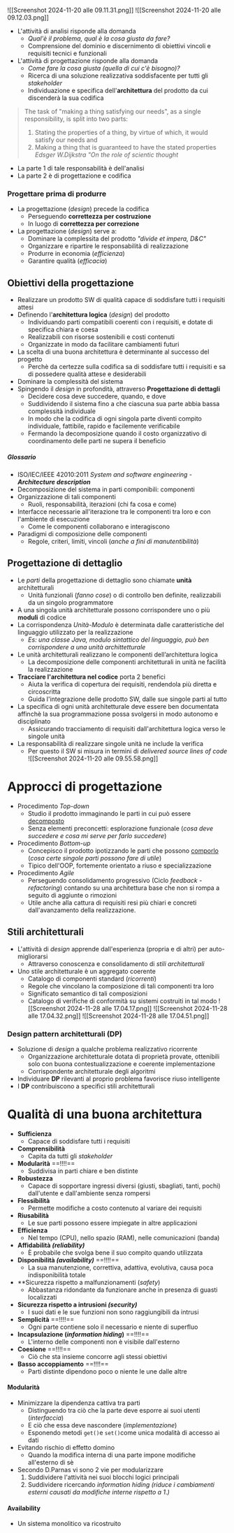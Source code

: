 ![[Screenshot 2024-11-20 alle 09.11.31.png]]
![[Screenshot 2024-11-20 alle 09.12.03.png]]
- L'attività di analisi risponde alla domanda
	- *Qual'è il problema, qual è la cosa giusta da fare?*
	- Comprensione del dominio e discernimento di obiettivi vincoli e requisiti tecnici e funzionali
- L'attività di progettazione risponde alla domanda
	- *Come fare la cosa giusta (quella di cui c'è bisogno)?*
	- Ricerca di una soluzione realizzativa soddisfacente per tutti gli *stakeholder*
	- Individuazione e specifica dell'**architettura** del prodotto da cui discenderà la sua codifica
> The task of "making a thing satisfying our needs", as a single responsibility, is split into two parts:
> 1. Stating the properties of a thing, by virtue of which, it would satisfy our needs and
> 2. Making a thing that is guaranteed to have the stated properties
> *Edsger W.Dijkstra "On the role of scientic thought*
- La parte 1 di tale responsabilità è dell'analisi
- La parte 2 è di progettazione e codifica
### Progettare prima di produrre
- La progettazione (*design*) precede la codifica
	- Perseguendo **correttezza per costruzione**
	- In luogo di **correttezza per correzione**
- La progettazione (*design*) serve a:
	- Dominare la complessita del prodotto *"divide et impera, D&C"*
	- Organizzare e ripartire le responsabilità di realizzazione
	- Produrre in economia (*efficienza*)
	- Garantire qualità (*efficacia*)
## Obiettivi della progettazione
- Realizzare un prodotto SW di qualità capace di soddisfare tutti i requisiti attesi
- Definendo l'**architettura logica** (*design*) del prodotto
	- Individuando parti compatibili coerenti con i requisiti, e dotate di specifica chiara e coesa
	- Realizzabili con risorse sostenibili e costi contenuti
	- Organizzate in modo da facilitare cambiamenti futuri
- La scelta di una buona architettura è determinante al successo del progetto
	- Perchè da certezze sulla codifica sa di soddisfare tutti i requisiti e sa di possedere qualità attese e desiderabili
- Dominare la complessità del sistema
- Spingendo il *design* in profondità, attraverso **Progettazione di dettagli**
	- Decidere cosa deve succedere, quando, e dove
	- Suddividendo il sistema fino a che ciascuna sua parte abbia bassa complessità individuale
	- In modo che la codifica di ogni singola parte diventi compito individuale, fattibile, rapido e facilemente verificabile
	- Fermando la decomposizione quando il costo organizzativo di coordinamento delle parti ne supera il beneficio
##### Glossario
- ISO/IEC/IEEE 42010:2011 *System and software engineering - __Architecture description__*
- Decomposizione del sistema in parti componibili: componenti
- Organizzazione di tali componenti
	- Ruoli, responsabilità, iterazioni (chi fa cosa e come)
- Interfacce necessarie all'iterazione tra le componenti tra loro e con l'ambiente di esecuzione
	- Come le componenti collaborano e interagiscono
- Paradigmi di composizione delle componenti
	- Regole, criteri, limiti, vincoli (*anche a fini di manutentibilità*)
## Progettazione di dettaglio
- Le *parti* della progettazione di dettaglio sono chiamate **unità** architetturali
	- Unità funzionali (*fanno cose*) o di controllo ben definite, realizzabili da un singolo programmatore
- A una singola unità architetturale possono corrispondere uno o più **moduli** di codice
- La corrispondenza *Unità-Modulo* è determinata dalle caratteristiche del linguaggio utilizzato per la realizzazione
	- *Es: una classe Java, modulo sintattico del linguaggio, può ben corrispondere a una unità archittetturale*
- Le unità architetturali realizzano le componenti dell’architettura logica
	- La decomposizione delle componenti architetturali in unità ne facilità la realizzazione
- **Tracciare l'architettura nel codice** porta 2 benefici
	- Aiuta la verifica di copertura dei requisiti, rendendola più diretta e circoscritta
	- Guida l'integrazione delle prodotto SW, dalle sue singole parti al tutto
- La specifica di ogni unità architetturale deve essere ben documentata affinchè la sua programmazione possa svolgersi in modo autonomo e disciplinato 
	- Assicurando tracciamento di requisiti dall'architettura logica verso le singole unità
- La responsabilità di realizzare singole unità ne include la verifica
	- Per questo il SW si misura in termini di *delivered source lines of code*
![[Screenshot 2024-11-20 alle 09.55.58.png]]
# Approcci di progettazione
- Procedimento *Top-down*
	- Studio il prodotto immaginando le parti in cui può essere <u>decomposto</u>
	- Senza elementi preconcetti: esplorazione funzionale (*cosa deve succedere e cosa mi serve per farlo succedere*)
- Procedimento *Bottom-up*
	- Concepisco il prodotto ipotizzando le parti che possono <u>comporlo</u> (*cosa certe singole parti possono fare di utile*)
	- Tipico dell'OOP, fortemente orientato a riuso e specializzazione 
- Procedimento *Agile*
	- Perseguendo consolidamento progressivo (Ciclo *feedback - refactoring*) contando su una architettura base che non si rompa a seguito di aggiunte o rimozioni
	- Utile anche alla cattura di requisiti resi più chiari e concreti dall'avanzamento della realizzazione.
## Stili architetturali
- L'attività di *design* apprende dall'esperienza (propria e di altri) per auto-migliorarsi
	- Attraverso conoscenza e consolidamento di *stili architetturali*
- Uno stile architetturale è un aggregato coerente
	- Catalogo di componenti standard (*ricorrenti*)
	- Regole che vincolano la composizione di tali componenti tra loro
	- Significato semantico di tali composizioni
	- Catalogo di verifiche di conformità su sistemi costruiti in tal modo
![[Screenshot 2024-11-28 alle 17.04.17.png]]
![[Screenshot 2024-11-28 alle 17.04.32.png]]
![[Screenshot 2024-11-28 alle 17.04.51.png]]
### Design pattern architetturali (DP)
- Soluzione di *design* a qualche problema realizzativo ricorrente
	- Organizzazione architetturale dotata di proprietà provate, ottenibili solo con buona contestualizzazione e coerente implementazione
	- Corrispondente architetturale degli algoritmi
- Individuare **DP** rilevanti al proprio problema favorisce riuso intelligente
- I **DP** contribuiscono a specifici stili architetturali
# Qualità di una buona architettura
- **Sufficienza**
	- Capace di soddisfare tutti i requisiti
- **Comprensibilità**
	- Capita da tutti gli *stakeholder*
- **Modularità** ==!!!!==
	- Suddivisa in parti chiare e ben distinte
- **Robustezza**
	- Capace di sopportare ingressi diversi (giusti, sbagliati, tanti, pochi) dall'utente e dall'ambiente senza rompersi
- **Flessibilità**
	- Permette modifiche a costo contenuto al variare dei requisiti
- **Riusabilità**
	- Le sue parti possono essere impiegate in altre applicazioni
- **Efficienza**
	- Nel tempo (CPU), nello spazio (RAM), nelle comunicazioni (banda)
- **Affidabilità _(reliability)_** 
	- È probabile che svolga bene il suo compito quando utilizzata
- **Disponibilità _(availability)_** ==!!!!==
	- La sua manutenzione, correttiva, adattiva, evolutiva, causa poca indisponibilità totale
- **Sicurezza rispetto a malfunzionamenti (*safety*)
	- Abbastanza ridondante da funzionare anche in presenza di guasti localizzati
- **Sicurezza rispetto a intrusioni _(security)_**
	- I suoi dati e le sue funzioni non sono raggiungibili da intrusi
- **Semplicità** ==!!!!==
	- Ogni parte contiene solo il necessario e niente di superfluo
- **Incapsulazione (_information hiding_)** ==!!!!==
	- L'interno delle componenti non è visibile dall'esterno
- **Coesione** ==!!!!==
	- Ciò che sta insieme concorre agli stessi obiettivi
- **Basso accoppiamento** ==!!!!==
	- Parti distinte dipendono poco o niente le une dalle altre
#### Modularità
- Minimizzare la dipendenza cattiva tra parti
	- Distinguendo tra ciò che la parte deve esporre ai suoi utenti (*interfaccia*)
	- E ciò che essa deve nascondere (*implementazione*)
	- Esponendo metodi `get()`e `set()`come unica modalità di accesso ai dati
- Evitando rischio di effetto domino
	- Quando la modifica interna di una parte impone modifiche all'esterno di sè
- Secondo D.Parnas vi sono 2 vie per modularizzare
	1. Suddividere l'attività nei suoi blocchi logici principali
	2. Suddividere ricercando *information hiding* _(riduce i cambiamenti esterni causati da modifiche interne rispetto a 1.)_
#### Availability
- Un sistema monolitico va ricostruito 